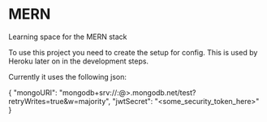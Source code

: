 # MERN
Learning space for the MERN stack

To use this project you need to create the setup for config. This is used by Heroku later on in the development steps.

Currently it uses the following json:

{
    "mongoURI": "mongodb+srv://<user>:<password>@><cluster>.mongodb.net/test?retryWrites=true&w=majority",
    "jwtSecret": "<some_security_token_here>" 
}
